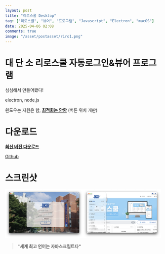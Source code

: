 ```yaml
---
layout: post
title: "리로스쿨 Desktop"
tag: ["리로스쿨", "뷰어", "프로그램", "Javascript", "Electron", "macOS"]
date: 2025-04-06 02:08
comments: true
image: "/asset/postasset/riro1.png"
---
```

# 대 단 소 리로스쿨 자동로그인&뷰어 프로그램
심심해서 만들어봤다!

electron, node.js

윈도우는 지원은 함, __<u>최적화는 안함</u>__ (버튼 위치 개판)

# 다운로드
[**최신 버전 다운로드**](https://github.com/jxheum/riroschool_electron/releases/latest)

[Github](https://github.com/jxheum/riroschool_electron)


# 스크린샷
<div><img src="/asset/postasset/riro1.png" style="display: inline-block;width: 50%;" class="img1"><img src="/asset/postasset/riro2.png" style="display: inline-block;width: 50%;" class="img2"></div>
<style>
    img {
        transition: 0.6s cubic-bezier(0.22, 1, 0.36, 1);
    }

    .img1:hover {
        scale: 2 !important;
        transform: translateX(25%);
    }

    .img2:hover {
        scale: 2 !important;
        transform: translateX(-25%);
    }
</style>


> __"세계 최고 언어는 자바스크립트다"__

